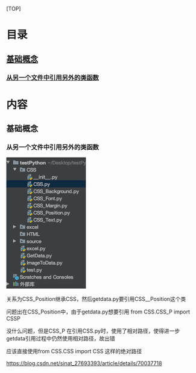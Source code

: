 [TOP]

# 目录

## [基础概念](#1)

### [从另一个文件中引用另外的类函数](#1.1)

# 内容

## <a name="1">基础概念</a>

### <a name="1.1">从另一个文件中引用另外的类函数</a>

![1.1](img/python3_1_1.png)

关系为CSS_Position继承CSS，然后getdata.py要引用CSS__Position这个类

问题出在CSS_Position中，由于getdata.py想要引用 from CSS.CSS_P import CSSP

没什么问题，但是CSS_P 在引用CSS.py时，使用了相对路径，使得进一步getdata引用过程中仍然使用相对路径，故出错

应该直接使用from CSS.CSS import CSS 这样的绝对路径

https://blog.csdn.net/sinat_27693393/article/details/70037718